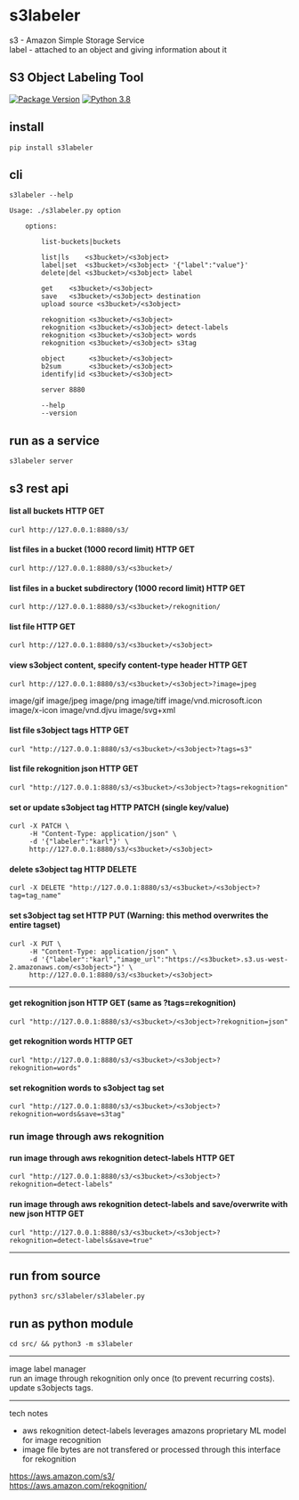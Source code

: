 
# s3labeler  

s3 - Amazon Simple Storage Service    
label - attached to an object and giving information about it    

## S3 Object Labeling Tool   

[![Package Version](https://img.shields.io/pypi/v/s3labeler.svg)](https://pypi.python.org/pypi/s3labeler/)
[![Python 3.8](https://img.shields.io/badge/python-3.8-blue.svg)](https://www.python.org/downloads/release/python-380/)


## install
```
pip install s3labeler
```

## cli  
```
s3labeler --help
```

```
Usage: ./s3labeler.py option

    options:

        list-buckets|buckets

        list|ls    <s3bucket>/<s3object>
        label|set  <s3bucket>/<s3object> '{"label":"value"}'
        delete|del <s3bucket>/<s3object> label

        get    <s3bucket>/<s3object>
        save   <s3bucket>/<s3object> destination
        upload source <s3bucket>/<s3object>

        rekognition <s3bucket>/<s3object>
        rekognition <s3bucket>/<s3object> detect-labels
        rekognition <s3bucket>/<s3object> words
        rekognition <s3bucket>/<s3object> s3tag

        object      <s3bucket>/<s3object>
        b2sum       <s3bucket>/<s3object>
        identify|id <s3bucket>/<s3object>

        server 8880

        --help
        --version

```

## run as a service
```
s3labeler server
```

## s3 rest api

#### list all buckets HTTP GET
```
curl http://127.0.0.1:8880/s3/ 
```

#### list files in a bucket (1000 record limit) HTTP GET
```
curl http://127.0.0.1:8880/s3/<s3bucket>/
```

#### list files in a bucket subdirectory (1000 record limit) HTTP GET
```
curl http://127.0.0.1:8880/s3/<s3bucket>/rekognition/
```

#### list file HTTP GET
```
curl http://127.0.0.1:8880/s3/<s3bucket>/<s3object>
```

#### view s3object content, specify content-type header HTTP GET
```
curl http://127.0.0.1:8880/s3/<s3bucket>/<s3object>?image=jpeg
```
image/gif
image/jpeg
image/png
image/tiff
image/vnd.microsoft.icon
image/x-icon
image/vnd.djvu
image/svg+xml


#### list file s3object tags HTTP GET
```
curl "http://127.0.0.1:8880/s3/<s3bucket>/<s3object>?tags=s3"
```

#### list file rekognition json HTTP GET
```
curl "http://127.0.0.1:8880/s3/<s3bucket>/<s3object>?tags=rekognition"
```

#### set or update s3object tag HTTP PATCH (single key/value)
```   
curl -X PATCH \
     -H "Content-Type: application/json" \
     -d '{"labeler":"karl"}' \
     http://127.0.0.1:8880/s3/<s3bucket>/<s3object>    
```   

#### delete s3object tag HTTP DELETE
```   
curl -X DELETE "http://127.0.0.1:8880/s3/<s3bucket>/<s3object>?tag=tag_name"
```   


#### set s3object tag set HTTP PUT (Warning: this method overwrites the entire tagset)
```   
curl -X PUT \
     -H "Content-Type: application/json" \
     -d '{"labeler":"karl","image_url":"https://<s3bucket>.s3.us-west-2.amazonaws.com/<s3object>"}' \
     http://127.0.0.1:8880/s3/<s3bucket>/<s3object>    
```   

---

#### get rekognition json HTTP GET (same as ?tags=rekognition)
```
curl "http://127.0.0.1:8880/s3/<s3bucket>/<s3object>?rekognition=json"
```

#### get rekognition words HTTP GET
```
curl "http://127.0.0.1:8880/s3/<s3bucket>/<s3object>?rekognition=words"
```
 
#### set rekognition words to s3object tag set
```
curl "http://127.0.0.1:8880/s3/<s3bucket>/<s3object>?rekognition=words&save=s3tag"
```

### run image through aws rekognition

#### run image through aws rekognition detect-labels HTTP GET  
```
curl "http://127.0.0.1:8880/s3/<s3bucket>/<s3object>?rekognition=detect-labels"
```

#### run image through aws rekognition detect-labels and save/overwrite with new json HTTP GET
```
curl "http://127.0.0.1:8880/s3/<s3bucket>/<s3object>?rekognition=detect-labels&save=true"
```

---

## run from source
```
python3 src/s3labeler/s3labeler.py
```

## run as python module
```
cd src/ && python3 -m s3labeler
```

---

image label manager   
run an image through rekognition only once (to prevent recurring costs).  update s3objects tags.   

---

tech notes   
 - aws rekognition detect-labels leverages amazons proprietary ML model for image recognition   
 - image file bytes are not transfered or processed through this interface for rekognition     

https://aws.amazon.com/s3/   
https://aws.amazon.com/rekognition/    





